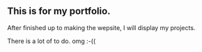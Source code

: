 ## This is for my portfolio.

After finished up to making the wepsite, I will display my projects.

There is a lot of to do. omg :-((
